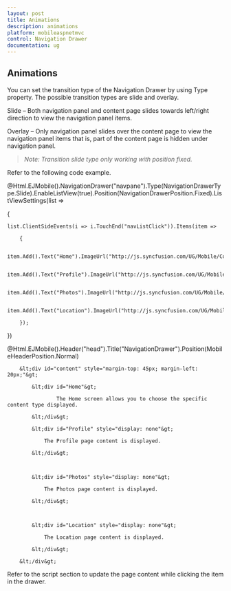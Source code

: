 ```yaml
---
layout: post
title: Animations
description: animations
platform: mobileaspnetmvc
control: Navigation Drawer
documentation: ug
---
```


## Animations

You can set the transition type of the Navigation Drawer by using Type property. The possible transition types are slide and overlay. 

Slide – Both navigation panel and content page slides towards left/right direction to view the navigation panel items.

Overlay – Only navigation panel slides over the content page to view the navigation panel items that is, part of the content page is hidden under navigation panel.

> _Note: Transition slide type only working with position fixed._

Refer to the following code example.

@Html.EJMobile().NavigationDrawer("navpane").Type(NavigationDrawerType.Slide).EnableListView(true).Position(NavigationDrawerPosition.Fixed).ListViewSettings(list =>

{

    list.ClientSideEvents(i => i.TouchEnd("navListClick")).Items(item =>

        {

            item.Add().Text("Home").ImageUrl("http://js.syncfusion.com/UG/Mobile/Content/drawer/home.png");

            item.Add().Text("Profile").ImageUrl("http://js.syncfusion.com/UG/Mobile/Content/drawer/profile.png");

            item.Add().Text("Photos").ImageUrl("http://js.syncfusion.com/UG/Mobile/Content/drawer/photo.png");

            item.Add().Text("Location").ImageUrl("http://js.syncfusion.com/UG/Mobile/Content/drawer/locations.png");

        });

})

@Html.EJMobile().Header("head").Title("NavigationDrawer").Position(MobileHeaderPosition.Normal)



        &lt;div id="content" style="margin-top: 45px; margin-left: 20px;"&gt;

            &lt;div id="Home"&gt;

                    The Home screen allows you to choose the specific content type displayed.

            &lt;/div&gt;

            &lt;div id="Profile" style="display: none"&gt;

                The Profile page content is displayed.

            &lt;/div&gt;



            &lt;div id="Photos" style="display: none"&gt;

                The Photos page content is displayed.

            &lt;/div&gt;



            &lt;div id="Location" style="display: none"&gt;

                The Location page content is displayed.

            &lt;/div&gt;

        &lt;/div&gt;





Refer to the script section to update the page content while clicking the item in the drawer.

